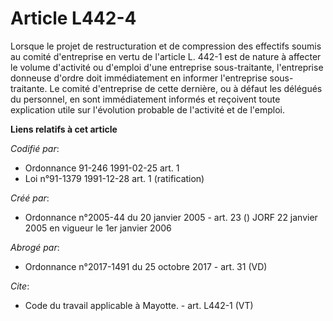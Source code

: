# Article L442-4

Lorsque le projet de restructuration et de compression des effectifs soumis au comité d'entreprise en vertu de l'article L.
442-1 est de nature à affecter le volume d'activité ou d'emploi d'une entreprise sous-traitante, l'entreprise donneuse
d'ordre doit immédiatement en informer l'entreprise sous-traitante. Le comité d'entreprise de cette dernière, ou à défaut les
délégués du personnel, en sont immédiatement informés et reçoivent toute explication utile sur l'évolution probable de
l'activité et de l'emploi.

**Liens relatifs à cet article**

_Codifié par_:

  - Ordonnance 91-246 1991-02-25 art. 1
  - Loi n°91-1379 1991-12-28 art. 1 (ratification)

_Créé par_:

  - Ordonnance n°2005-44 du 20 janvier 2005 - art. 23 () JORF 22 janvier 2005 en vigueur le 1er janvier 2006

_Abrogé par_:

  - Ordonnance n°2017-1491 du 25 octobre 2017 - art. 31 (VD)

_Cite_:

  - Code du travail applicable à Mayotte. - art. L442-1 (VT)
